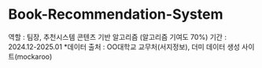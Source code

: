# Book-Recommendation-System
역할 : 팀장, 추천시스템 콘텐츠 기반 알고리즘 (알고리즘 기여도 70%) 
기간 : 2024.12-2025.01 
*데이터 출처 : OO대학교 교무처(서지정보), 더미 데이터 생성 사이트(mockaroo)
